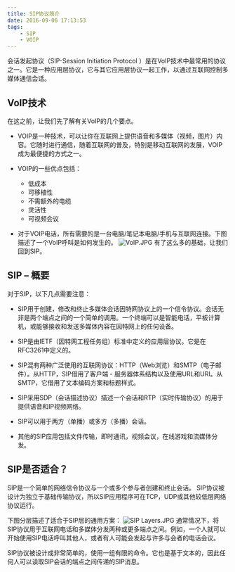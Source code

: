 ```yaml
---
title: SIP协议简介
date: 2016-09-06 17:13:53
tags:
	- SIP
	- VOIP
---
```

会话发起协议（SIP-Session Initiation Protocol ）是在VoIP技术中最常用的协议之一。它是一种应用层协议，它与其它应用层协议一起工作，以通过互联网控制多媒体通信会话。

## VoIP技术
在这之前，让我们先了解有关VoIP的几个要点。

- VOIP是一种技术，可以让你在互联网上提供语音和多媒体（视频，图片）内容。它随时进行通信，随着互联网的普及，特别是移动互联网的发展，VOIP成为最便捷的方式之一。

- VOIP的一些优点包括：
	- 低成本
	- 可移植性
	- 不需额外的电缆
	- 灵活性
	- 可视频会议
- 对于VOIP电话，所有需要的是一台电脑/笔记本电脑/手机与互联网连接。下图描述了一个VoIP呼叫是如何发生的。
![VoIP.JPG](http://img.blog.csdn.net/20160906170301394)
有了这么多的基础，让我们回到SIP。

## SIP – 概要
对于SIP，以下几点需要注意：

- SIP用于创建，修改和终止多媒体会话因特网协议上的一个信令协议。会话无非是两个端点之间的一个简单的调用。一个终端可以是智能电话，平板计算机，或能够接收和发送多媒体内容在因特网上的任何设备。

- SIP是由IETF（因特网工程任务组）标准中定义的应用层协议。它是在RFC3261中定义的。

- SIP混有两种广泛使用的互联网协议：HTTP（Web浏览）和SMTP（电子邮件）。从HTTP，SIP借用了客户端 - 服务器体系结构以及使用URL和URI。从SMTP，它借用了文本编码方案和标题样式。

- SIP采用SDP（会话描述协议）描述一个会话和RTP（实时传输协议）的用于提供语音和IP视频网络。

- SIP可以用于两方（单播）或多方（多播）会话。

- 其他的SIP应用包括文件传输，即时通讯，视频会议，在线游戏和流媒体分发。

## SIP是否适合？
SIP是一个简单的网络信令协议与一个或多个参与者创建和终止会话。 SIP协议被设计为独立于基础传输协议，所以SIP应用程序可在TCP，UDP或其他较低层网络协议运行。

下图分层描述了适合于SIP层的通用方案：
![SIP Layers.JPG](http://img.blog.csdn.net/20160906170245284)
通常情况下，将SIP协议用于互联网电话和多媒体分发两种或更多端点之间。例如，一个人就可以开始使用SIP电话呼叫其他人，或者有人可能会发起与许多与会者的电话会议。

SIP协议被设计成非常简单的，使用一组有限的命令。它也是基于文本的，因此任何人可以读取SIP会话的端点之间传递的SIP消息。
